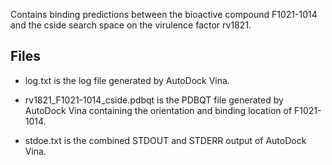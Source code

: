 Contains binding predictions between the bioactive compound F1021-1014 and the cside search space on the virulence factor rv1821.

## Files

- log.txt is the log file generated by AutoDock Vina.

- rv1821_F1021-1014_cside.pdbqt is the PDBQT file generated by AutoDock Vina containing the orientation and binding location of F1021-1014.

- stdoe.txt is the combined STDOUT and STDERR output of AutoDock Vina.

